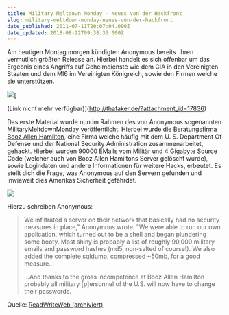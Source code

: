 ```yaml
---
title: Military Meltdown Monday - Neues von der Hackfront
slug: military-meltdown-monday-neues-von-der-hackfront
date_published: 2011-07-11T20:07:04.000Z
date_updated: 2018-08-22T09:38:35.000Z
---
```


Am heutigen Montag morgen kündigten Anonymous bereits  ihren vermutlich größten Release an. Hierbei handelt es sich offenbar um das Ergebnis eines Angriffs auf Geheimdienste wie dem CIA in den Vereinigten Staaten und dem MI6 im Vereinigten Königreich, sowie den Firmen welche sie unterstützen.

[![](//picdump.thafaker.de/2011/07/Bildschirmfoto-2011-07-11-um-21.41.48.png)](__GHOST_URL__/military-meltdown-monday-neues-von-der-hackfront/bildschirmfoto-2011-07-11-um-21-41-48/)[

 (Link nicht mehr verfügbar)](http://thafaker.de/?attachment_id=17836)

Das erste Material wurde nun im Rahmen des von Anonymous sogenannten MilitaryMeltdownMonday [veröffentlicht](http://thepiratebay.org/torrent/6533009#filelistContainer). Hierbei wurde die Beratungsfirma [Booz Allen Hamilton](http://www.boozallen.com/), eine Firma welche häufig mit dem U. S. Department Of Defense und der National Security Administration zusammenarbeitet, gehackt. Hierbei wurden 90000 EMails vom Militär und 4 Gigabyte Source Code (welcher auch von Booz Allen Hamiltons Server gelöscht wurde), sowie Logindaten und andere Informationen für weitere Hacks, erbeutet. Es stellt dich die Frage, was Anonymous auf den Servern gefunden und inwieweit dies Amerikas Sicherheit gefährdet.

[![](//picdump.thafaker.de/2011/07/Bildschirmfoto-2011-07-11-um-21.42.15.png)](__GHOST_URL__/military-meltdown-monday-neues-von-der-hackfront/bildschirmfoto-2011-07-11-um-21-42-15/)

Hierzu schreiben Anonymous:

> We infiltrated a server on their network that basically had no security measures in place," Anonymous wrote. "We were able to run our own application, which turned out to be a shell and began plundering some booty. Most shiny is probably a list of roughly 90,000 military emails and password hashes (md5, non-salted of course!). We also added the complete sqldump, compressed ~50mb, for a good measure...
> 
> ...And thanks to the gross incompetence at Booz Allen Hamilton probably all military [p]ersonnel of the U.S. will now have to change their passwords.

Quelle: [ReadWriteWeb (archiviert)](http://web.archive.org/web/20120629164958/http://www.readwriteweb.com:80/archives/90000_military_emails_leaked_after_anonymous_attac.php)
